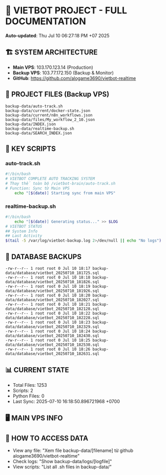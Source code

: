 # 🤖 VIETBOT PROJECT - FULL DOCUMENTATION
**Auto-updated**: Thu Jul 10 06:27:18 PM +07 2025

## 🏗️ SYSTEM ARCHITECTURE
- **Main VPS**: 103.170.123.14 (Production)
- **Backup VPS**: 103.77.172.150 (Backup & Monitor)
- **GitHub**: https://github.com/alogame3690/vietbot-realtime

## 📁 PROJECT FILES (Backup VPS)
```
backup-data/auto-track.sh
backup-data/current/docker-state.json
backup-data/current/n8n_workflows.json
backup-data/files/My_workflow_2_10.json
backup-data/INDEX.json
backup-data/realtime-backup.sh
backup-data/SEARCH_INDEX.json
```

## 🔧 KEY SCRIPTS
### auto-track.sh
```bash
#!/bin/bash
# VIETBOT COMPLETE AUTO TRACKING SYSTEM
# Thay thế toàn bộ /vietbot-brain/auto-track.sh
# Function: Sync từ Main VPS
    echo "[$(date)] Starting sync from main VPS"
```
### realtime-backup.sh
```bash
#!/bin/bash
    echo "[$(date)] Generating status..." >> $LOG
# VIETBOT STATUS
## System Info
## Last Activity
$(tail -5 /var/log/vietbot-backup.log 2>/dev/null || echo "No logs")
```

## 💾 DATABASE BACKUPS
```
-rw-r--r-- 1 root root 0 Jul 10 18:17 backup-data/database/vietbot_20250710_181725.sql
-rw-r--r-- 1 root root 0 Jul 10 18:18 backup-data/database/vietbot_20250710_181826.sql
-rw-r--r-- 1 root root 0 Jul 10 18:19 backup-data/database/vietbot_20250710_181926.sql
-rw-r--r-- 1 root root 0 Jul 10 18:20 backup-data/database/vietbot_20250710_182027.sql
-rw-r--r-- 1 root root 0 Jul 10 18:21 backup-data/database/vietbot_20250710_182128.sql
-rw-r--r-- 1 root root 0 Jul 10 18:22 backup-data/database/vietbot_20250710_182228.sql
-rw-r--r-- 1 root root 0 Jul 10 18:23 backup-data/database/vietbot_20250710_182329.sql
-rw-r--r-- 1 root root 0 Jul 10 18:24 backup-data/database/vietbot_20250710_182430.sql
-rw-r--r-- 1 root root 0 Jul 10 18:25 backup-data/database/vietbot_20250710_182530.sql
-rw-r--r-- 1 root root 0 Jul 10 18:26 backup-data/database/vietbot_20250710_182631.sql
```

## 📊 CURRENT STATE
- Total Files: 1253
- Scripts: 2
- Python Files: 0
- Last Sync: 2025-07-10 16:18:50.896721968 +0700

## 🖥️ MAIN VPS INFO


## 🚨 HOW TO ACCESS DATA
- View any file: "Xem file backup-data/[filename] từ github alogame3690/vietbot-realtime"
- Check logs: "Show backup-data/logs/[logfile]"
- View scripts: "List all .sh files in backup-data/"
